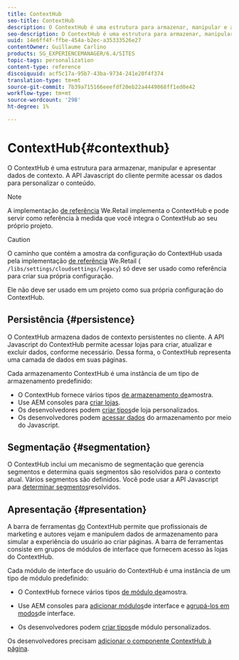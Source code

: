 ```yaml
---
title: ContextHub
seo-title: ContextHub
description: O ContextHub é uma estrutura para armazenar, manipular e apresentar dados de contexto
seo-description: O ContextHub é uma estrutura para armazenar, manipular e apresentar dados de contexto
uuid: 14e6ff4f-ffbe-454a-b2ec-a35333526e27
contentOwner: Guillaume Carlino
products: SG_EXPERIENCEMANAGER/6.4/SITES
topic-tags: personalization
content-type: reference
discoiquuid: acf5c17a-95b7-43ba-9734-241e20f4f374
translation-type: tm+mt
source-git-commit: 7b39a715166eeefdf20eb22a4449068ff1ed0e42
workflow-type: tm+mt
source-wordcount: '298'
ht-degree: 1%

---
```



# ContextHub{#contexthub}

O ContextHub é uma estrutura para armazenar, manipular e apresentar dados de contexto. A API Javascript do cliente permite acessar os dados para personalizar o conteúdo.

>[!NOTE]
>
>A implementação [de referência](/help/sites-developing/we-retail.md) We.Retail implementa o ContextHub e pode servir como referência à medida que você integra o ContextHub ao seu próprio projeto.

>[!CAUTION]
>
>O caminho que contém a amostra da configuração do ContextHub usada pela implementação [de referência](/help/sites-developing/we-retail.md) We.Retail ( `/libs/settings/cloudsettings/legacy`) só deve ser usado como referência para criar sua própria configuração.
>
>Ele não deve ser usado em um projeto como sua própria configuração do ContextHub.

## Persistência {#persistence}

O ContextHub armazena dados de contexto persistentes no cliente. A API Javascript do ContextHub permite acessar lojas para criar, atualizar e excluir dados, conforme necessário. Dessa forma, o ContextHub representa uma camada de dados em suas páginas.

Cada armazenamento ContextHub é uma instância de um tipo de armazenamento predefinido:

* O ContextHub fornece vários tipos [de armazenamento de](/help/sites-developing/ch-samplestores.md)amostra.
* Use AEM consoles para [criar lojas](/help/sites-administering/contexthub-config.md#creating-a-contexthub-store).
* Os desenvolvedores podem [criar tipos](/help/sites-developing/ch-extend.md#creating-custom-store-candidates)de loja personalizados.
* Os desenvolvedores podem [acessar dados](/help/sites-developing/ch-adding.md#interacting-with-contexthub-stores) do armazenamento por meio do Javascript.

## Segmentação {#segmentation}

O ContextHub inclui um mecanismo de segmentação que gerencia segmentos e determina quais segmentos são resolvidos para o contexto atual. Vários segmentos são definidos. Você pode usar a API Javascript para [determinar segmentos](/help/sites-developing/ch-adding.md#determining-resolved-contexthub-segments)resolvidos.

## Apresentação {#presentation}

A barra de ferramentas [do](/help/sites-authoring/ch-previewing.md) ContextHub permite que profissionais de marketing e autores vejam e manipulem dados de armazenamento para simular a experiência do usuário ao criar páginas. A barra de ferramentas consiste em grupos de módulos de interface que fornecem acesso às lojas do ContextHub.

Cada módulo de interface do usuário do ContextHub é uma instância de um tipo de módulo predefinido:

* O ContextHub fornece vários tipos [de módulo de](/help/sites-developing/ch-samplemodules.md)amostra.
* Use AEM consoles para [adicionar módulos](/help/sites-administering/contexthub-config.md#adding-a-ui-module)de interface e [agrupá-los em modos](/help/sites-administering/contexthub-config.md#adding-a-ui-mode)de interface.

* Os desenvolvedores podem [criar tipos](/help/sites-developing/ch-extend.md#creating-contexthub-ui-module-types)de módulo personalizados.

Os desenvolvedores precisam [adicionar o componente ContextHub à página](/help/sites-developing/ch-adding.md).
